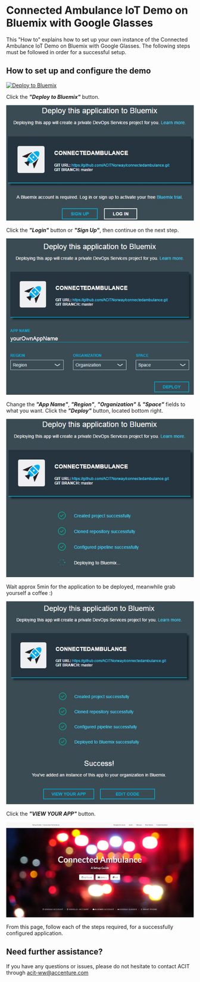 # Connected Ambulance IoT Demo on Bluemix with Google Glasses

This "How to" explains how to set up your own instance of the Connected Ambulance IoT Demo on Bluemix with Google Glasses.
The following steps must be followed in order for a successful setup.

## How to set up and configure the demo
[![Deploy to Bluemix](https://bluemix.net/deploy/button.png)](https://bluemix.net/deploy?repository=https://github.com/ACITNorway/connectedambulance.git)

Click the ***"Deploy to Bluemix"*** button.

![screenshot01](https://github.com/langz/ActiveDeployImages/blob/master/connected_ambulance_1.jpg)

Click the ***"Login"*** button or ***"Sign Up"***, then continue on the next step.

![screenshot02](https://github.com/langz/ActiveDeployImages/blob/master/connected_ambulance_2.jpg)

Change the ***"App Name"***, ***"Region"***, ***"Organization"*** & ***"Space"*** fields to what you want.
Click the ***"Deploy"*** button, located bottom right.

![screenshot03](https://github.com/langz/ActiveDeployImages/blob/master/connected_ambulance_3.jpg)

Wait approx 5min for the application to be deployed, meanwhile grab yourself a coffee :)

![screenshot04](https://github.com/langz/ActiveDeployImages/blob/master/connected_ambulance_4.jpg)

Click the ***"VIEW YOUR APP"*** button.

![screenshot05](https://github.com/langz/ActiveDeployImages/blob/master/connected_ambulance_5.jpg)

From this page, follow each of the steps required, for a successfully configured application.

## Need further assistance?
If you have any questions or issues, please do not hesitate to contact ACIT through acit-ww@accenture.com
